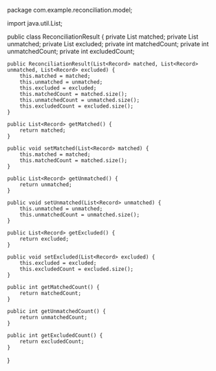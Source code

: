 package com.example.reconciliation.model;

import java.util.List;

public class ReconciliationResult {
    private List<Record> matched;
    private List<Record> unmatched;
    private List<Record> excluded;
    private int matchedCount;
    private int unmatchedCount;
    private int excludedCount;

    public ReconciliationResult(List<Record> matched, List<Record> unmatched, List<Record> excluded) {
        this.matched = matched;
        this.unmatched = unmatched;
        this.excluded = excluded;
        this.matchedCount = matched.size();
        this.unmatchedCount = unmatched.size();
        this.excludedCount = excluded.size();
    }

    public List<Record> getMatched() {
        return matched;
    }

    public void setMatched(List<Record> matched) {
        this.matched = matched;
        this.matchedCount = matched.size();
    }

    public List<Record> getUnmatched() {
        return unmatched;
    }

    public void setUnmatched(List<Record> unmatched) {
        this.unmatched = unmatched;
        this.unmatchedCount = unmatched.size();
    }

    public List<Record> getExcluded() {
        return excluded;
    }

    public void setExcluded(List<Record> excluded) {
        this.excluded = excluded;
        this.excludedCount = excluded.size();
    }

    public int getMatchedCount() {
        return matchedCount;
    }

    public int getUnmatchedCount() {
        return unmatchedCount;
    }

    public int getExcludedCount() {
        return excludedCount;
    }
}
